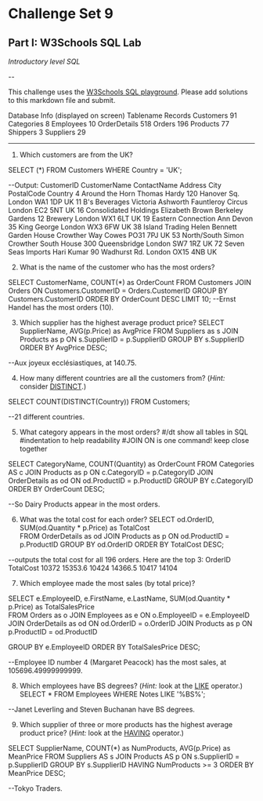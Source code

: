 # Challenge Set 9
## Part I: W3Schools SQL Lab 

*Introductory level SQL*

--


This challenge uses the [W3Schools SQL playground](http://www.w3schools.com/sql/trysql.asp?filename=trysql_select_all). Please add solutions to this markdown file and submit.

Database Info (displayed on screen)
Tablename	Records
Customers	91
Categories	8
Employees	10
OrderDetails	518
Orders	196
Products	77
Shippers	3
Suppliers	29

-----

1. Which customers are from the UK?

SELECT (*)
FROM Customers
WHERE Country = 'UK';

--Output:
CustomerID	CustomerName	ContactName	Address	City	PostalCode	Country
4	Around the Horn	Thomas Hardy	120 Hanover Sq.	London	WA1 1DP	UK
11	B's Beverages	Victoria Ashworth	Fauntleroy Circus	London	EC2 5NT	UK
16	Consolidated Holdings	Elizabeth Brown	Berkeley Gardens 12 Brewery	London	WX1 6LT	UK
19	Eastern Connection	Ann Devon	35 King George	London	WX3 6FW	UK
38	Island Trading	Helen Bennett	Garden House Crowther Way	Cowes	PO31 7PJ	UK
53	North/South	Simon Crowther	South House 300 Queensbridge	London	SW7 1RZ	UK
72	Seven Seas Imports	Hari Kumar	90 Wadhurst Rd.	London	OX15 4NB	UK


2. What is the name of the customer who has the most orders?

SELECT
    CustomerName,
    COUNT(*) as OrderCount
FROM
    Customers 
  JOIN
    Orders 
  ON
    Customers.CustomerID = Orders.CustomerID
GROUP BY
    Customers.CustomerID
ORDER BY
    OrderCount DESC
LIMIT 10;
--Ernst Handel has the most orders (10).

3. Which supplier has the highest average product price?
SELECT
    SupplierName,
    AVG(p.Price) as AvgPrice
FROM
    Suppliers as s
  JOIN
    Products as p
  ON 
    s.SupplierID = p.SupplierID
GROUP BY
    s.SupplierID
ORDER BY
    AvgPrice DESC;

--Aux joyeux ecclésiastiques, at 140.75.

4. How many different countries are all the customers from? (*Hint:* consider [DISTINCT](http://www.w3schools.com/sql/sql_distinct.asp).)

SELECT COUNT(DISTINCT(Country))
FROM Customers;

--21 different countries.

5. What category appears in the most orders?
#/dt show all tables in SQL
#indentation to help readability
#JOIN ON is one command! keep close together

SELECT CategoryName, COUNT(Quantity) as OrderCount
FROM Categories AS c
  JOIN Products as p
    ON c.CategoryID = p.CategoryID
  JOIN OrderDetails as od
    ON od.ProductID = p.ProductID
GROUP BY
    c.CategoryID
ORDER BY
    OrderCount DESC;

--So Dairy Products appear in the most orders.


6. What was the total cost for each order?
SELECT
    od.OrderID,
    SUM(od.Quantity * p.Price) as TotalCost   
FROM
    OrderDetails as od
  JOIN
    Products as p
  ON
    od.ProductID = p.ProductID
GROUP BY
    od.OrderID
ORDER BY
    TotalCost DESC;

--outputs the total cost for all 196 orders. Here are the top 3:
OrderID TotalCost
10372	15353.6
10424	14366.5
10417	14104


7. Which employee made the most sales (by total price)?

SELECT
    e.EmployeeID, e.FirstName, e.LastName,
    SUM(od.Quantity * p.Price) as TotalSalesPrice   
FROM
    Orders as o
    JOIN
    Employees as e
    ON
    o.EmployeeID = e.EmployeeID
    JOIN
    OrderDetails as od
    ON 
    od.OrderID = o.OrderID
    JOIN
    Products as p
    ON 
    p.ProductID = od.ProductID

GROUP BY
    e.EmployeeID
ORDER BY
    TotalSalesPrice DESC;

--Employee ID number 4 (Margaret Peacock) has the most sales, at 105696.49999999999.

8. Which employees have BS degrees? (*Hint:* look at the [LIKE](http://www.w3schools.com/sql/sql_like.asp) operator.)
SELECT
    *
FROM 
    Employees 
WHERE 
    Notes 
LIKE 
    '%BS%';

--Janet Leverling and Steven Buchanan have BS degrees.	
    


9. Which supplier of three or more products has the highest average product price? (*Hint:* look at the [HAVING](http://www.w3schools.com/sql/sql_having.asp) operator.)

SELECT
    SupplierName,
    COUNT(*) as NumProducts,
    AVG(p.Price) as MeanPrice
FROM
    Suppliers AS s
  JOIN
    Products AS p
  ON
    s.SupplierID = p.SupplierID
GROUP BY
    s.SupplierID
HAVING
    NumProducts >= 3
ORDER BY
 	MeanPrice DESC;

--Tokyo Traders. 	



